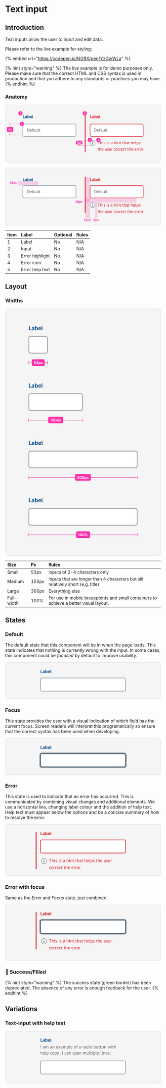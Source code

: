 # Text input

## Introduction

Text inputs allow the user to input and edit data.

Please refer to the live example for styling:

{% embed url="https://codepen.io/NGRX/pen/YzGwWLa" %}

{% hint style="warning" %}
The live example is for demo purposes only. Please make sure that the correct HTML and CSS syntax is used in production and that you adhere to any standards or practices you may have.
{% endhint %}

### Anatomy

![](../../../.gitbook/assets/spec_text-input.png)

![](../../../.gitbook/assets/spec_text-input-padding%20%281%29.png)

| Item | Label | Optional | Rules |
| :--- | :--- | :--- | :--- |
| 1 | Label | No | N/A |
| 2 | Input | No | N/A |
| 3 | Error highlight | No | N/A |
| 4 | Error icon | No | N/A |
| 5 | Error help text | No | N/A |

## Layout

### Widths

![](../../../.gitbook/assets/layout_text-input.png)

| Size | Px | Rules |
| :--- | :--- | :--- |
| Small | 53px | Inputs of 2-4 characters only |
| Medium | 150px | Inputs that are longer than 4 characters but sill relatively short \(e.g. title\) |
| Large | 300px | Everything else |
| Full-width | 100% | For use in mobile breakpoints and small containers to achieve a better visual layout.  |

## States

### Default

The default state that this component will be in when the page loads. This state indicates that nothing is currently wrong with the input. In some cases, this component could be _focused_ by default to improve usability.

![](../../../.gitbook/assets/states_text-field_default-disabled.png)

### 

### Focus

This state provides the user with a visual indication of which field has the current focus. Screen readers will interpret this programatically so ensure that the correct syntax has been used when developing.

![](../../../.gitbook/assets/states_text-field_focus%20%281%29.png)

### 

### Error

This state is used to indicate that an error has occurred. This is communicated by combining visual changes and additional elements. We use a horizontal line, changing label colour and the addition of help text. Help text must appear below the options and be a concise summary of how to resolve the error. 

![](../../../.gitbook/assets/states_text-field_error.png)

### 

### Error with focus

Same as the _Error_ and _Focus_ state, just combined.

![](../../../.gitbook/assets/states_text-field_error-focus.png)

### 🚫 Success/Filled

{% hint style="warning" %}
The success state \(green border\) has been depreciated. The absence of any error is enough feedback for the user.
{% endhint %}

## Variations

### Text-input with help text

![](../../../.gitbook/assets/variations_text-field_in-line-help.png)



